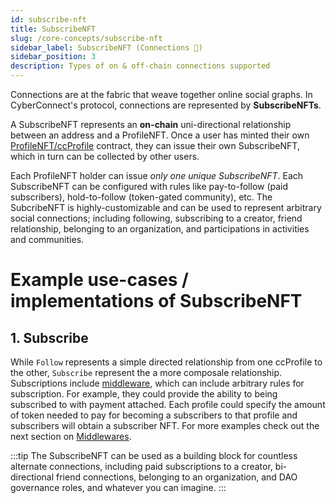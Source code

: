 ```yaml
---
id: subscribe-nft
title: SubscribeNFT
slug: /core-concepts/subscribe-nft
sidebar_label: SubscribeNFT (Connections 👥)
sidebar_position: 3
description: Types of on & off-chain connections supported
---
```

Connections are at the fabric that weave together online social graphs. In CyberConnect's protocol, connections are represented by **SubscribeNFTs**. 

A SubscribeNFT represents an **on-chain** uni-directional relationship between an address and a ProfileNFT. Once a user has minted their own [ProfileNFT/ccProfile](/concepts/cc-profile) contract, they can issue their own SubscribeNFT, which in turn can be collected by other users.

Each ProfileNFT holder can issue _only one unique SubscribeNFT_. Each SubscribeNFT can be configured with rules like pay-to-follow (paid subscribers), hold-to-follow (token-gated community), etc. The SubcribeNFT is highly-customizable and can be used to represent arbitrary social connections; including following, subscribing to a creator, friend relationship, belonging to an organization, and participations in activities and communities.


# Example use-cases / implementations of SubscribeNFT


## 1. Subscribe

While `Follow` represents a simple directed relationship from one ccProfile to the other, `Subscribe` represent the a more composale relationship. Subscriptions include [middleware](/concepts/middleware), which can include arbitrary rules for subscription. For example, they could provide the ability to being subscribed to with payment attached. Each profile could specify the amount of token needed to pay for becoming a subscribers to that profile and subscribers will obtain a subscriber NFT. For more examples check out the next section on [Middlewares](/concepts/middleware).

:::tip 
The SubscribeNFT can be used as a building block for countless alternate connections, including paid subscriptions to a creator, bi-directional friend connections, belonging to an organization, and DAO governance roles, and whatever you can imagine.
:::